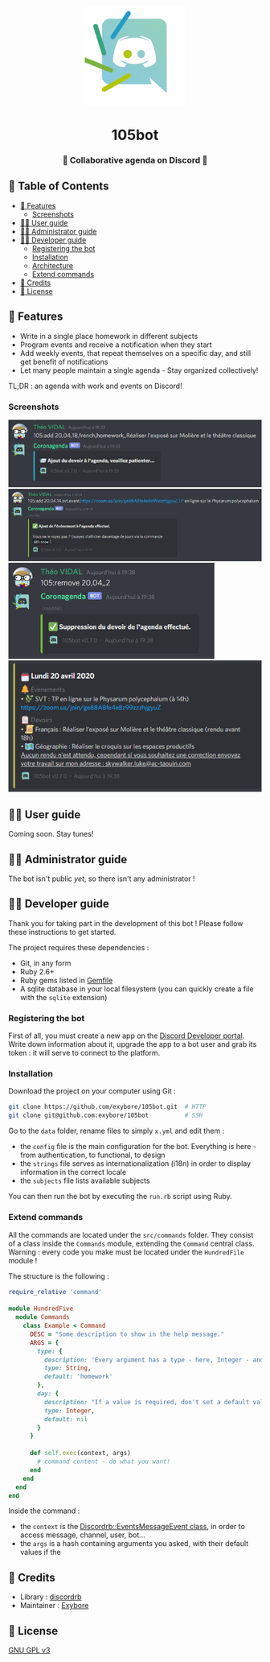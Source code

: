 <div align="center">
    <img
      src="./assets/icon.png"
      alt="icon"
      width="200"/>
    <h1>105bot</h1>
    <h3>📆 Collaborative agenda on Discord 🤖</h3>
</div>

## 📖 Table of Contents

- [🌈 Features](#-features)
  - [Screenshots](#screenshots)
- [👨‍💼 User guide](#-user-guide)
- [👨‍🏫 Administrator guide](#-administrator-guide)
- [👨‍💻 Developer guide](#-developer-guide)
  - [Registering the bot](#registering-the-bot)
  - [Installation](#installation)
  - [Architecture](#architecture)
  - [Extend commands](#extend-command)
- [📜 Credits](#-credits)
- [🔐 License](#-license)

## 🌈 Features

- Write in a single place homework in different subjects
- Program events and receive a notification when they start
- Add weekly events, that repeat themselves on a specific day, and still get benefit of notifications
- Let many people maintain a single agenda - Stay organized collectively!

TL;DR : an agenda with work and events on Discord!

### Screenshots

![screenshot1](./assets/screenshot1.png)
![screenshot2](./assets/screenshot2.png)
![screenshot3](./assets/screenshot3.png)
![screenshot4](./assets/screenshot4.png)

## 👨‍💼 User guide

Coming soon. Stay tunes!

## 👨‍🏫 Administrator guide

The bot isn't public _yet_, so there isn't any administrator !

## 👨‍💻 Developer guide

Thank you for taking part in the development of this bot ! Please follow these instructions to get started.

The project requires these dependencies :

- Git, in any form
- Ruby 2.6+
- Ruby gems listed in [Gemfile](./Gemfile)
- A sqlite database in your local filesystem (you can quickly create a file with the `sqlite` extension)

### Registering the bot

First of all, you must create a new app on the [Discord Developer portal](https://discordapp.com/developers/applications). Write down information about it, upgrade the app to a bot user and grab its token : it will serve to connect to the platform.

### Installation

Download the project on your computer using Git :

```bash
git clone https://github.com/exybore/105bot.git  # HTTP
git clone git@github.com:exybore/105bot          # SSH
```

Go to the `data` folder, rename files to simply `x.yml` and edit them :

- the `config` file is the main configuration for the bot. Everything is here - from authentication, to functional, to design
- the `strings` file serves as internationalization (i18n) in order to display information in the correct locale
- the `subjects` file lists available subjects

You can then run the bot by executing the `run.rb` script using Ruby.

### Extend commands

All the commands are located under the `src/commands` folder. They consist of a class inside the `Commands` module, extending the `Command` central class. Warning : every code you make must be located under the `HundredFile` module !

The structure is the following :

```ruby
require_relative 'command'

module HundredFive
  module Commands
    class Example < Command
      DESC = "Some description to show in the help message."
      ARGS = {
        type: {
          description: 'Every argument has a type - here, Integer - and a default value.',
          type: String,
          default: 'homework'
        },
        day: {
          description: "If a value is required, don't set a default value - the system will notice the user.",
          type: Integer,
          default: nil
        }
      }

      def self.exec(context, args)
        # command content - do what you want!
      end
    end
  end
end
```

Inside the command :

- the `context` is the [Discordrb::EventsMessageEvent class](https://rubydoc.info/github/meew0/discordrb/Discordrb/Events/MessageEvent), in order to access message, channel, user, bot...
- the `args` is a hash containing arguments you asked, with their default values if the

## 📜 Credits

- Library : [discordrb](https://github.com/meew0/discordrb)
- Maintainer : [Exybore](https://github.com/exybore)

## 🔐 License

[GNU GPL v3](./LICENSE)
